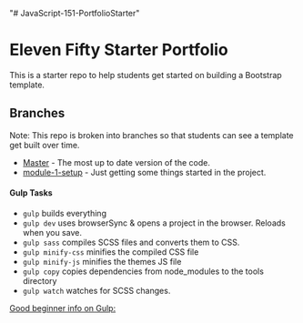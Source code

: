 "# JavaScript-151-PortfolioStarter" 

# Eleven Fifty Starter Portfolio
This is a starter repo to help students get started on building a Bootstrap template. 

## Branches
Note: This repo is broken into branches so that students can see a template get built over time. 
 
 * [Master](https://github.com/ElevenfiftyAcademy/JavaScript-151-PortfolioStarter) - The most up to date version of the code.
 * [module-1-setup](https://github.com/ElevenfiftyAcademy/JavaScript-151-PortfolioStarter/tree/module-1-setup) - Just getting some things started in the project.


#### Gulp Tasks

- `gulp` builds everything
- `gulp dev` uses browserSync & opens a project in the browser. Reloads when you save.
- `gulp sass` compiles SCSS files and converts them to CSS.
- `gulp minify-css` minifies the compiled CSS file
- `gulp minify-js` minifies the themes JS file
- `gulp copy` copies dependencies from node_modules to the tools directory 
- `gulp watch` watches for SCSS changes.

[Good beginner info on Gulp:](https://css-tricks.com/gulp-for-beginners/)

